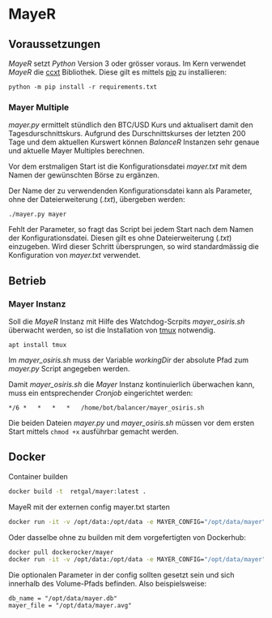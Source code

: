 # MayeR

## Voraussetzungen

*MayeR* setzt *Python* Version 3 oder grösser voraus.
Im Kern verwendet *MayeR* die [ccxt](https://github.com/ccxt/ccxt) Bibliothek. Diese gilt es mittels [pip](https://pypi.org/project/pip/) zu installieren:

`python -m pip install -r requirements.txt`

### Mayer Multiple
*mayer.py* ermittelt stündlich den BTC/USD Kurs und aktualisert damit den Tagesdurschnittskurs.
Aufgrund des Durschnittskurses der letzten 200 Tage und dem aktuellen Kurswert können *BalanceR* Instanzen sehr genaue und aktuelle Mayer Multiples berechnen.

Vor dem erstmaligen Start ist die Konfigurationsdatei *mayer.txt* mit dem Namen der gewünschten Börse zu ergänzen.


Der Name der zu verwendenden Konfigurationsdatei kann als Parameter, ohne der Dateierweiterung (*.txt*), übergeben werden:

`./mayer.py mayer`

Fehlt der Parameter, so fragt das Script bei jedem Start nach dem Namen der Konfigurationsdatei. Diesen gilt es ohne Dateierweiterung (*.txt*) einzugeben. Wird dieser Schritt übersprungen, so wird standardmässig die Konfiguration von *mayer.txt* verwendet.

## Betrieb
### Mayer Instanz
Soll die *MayeR* Instanz mit Hilfe des Watchdog-Scrpits *mayer_osiris.sh* überwacht werden, so ist die Installation von [tmux](https://github.com/tmux/tmux/wiki) notwendig.

`apt install tmux`

Im *mayer_osiris.sh* muss der Variable *workingDir* der absolute Pfad zum *mayer.py* Script angegeben werden.

Damit *mayer_osiris.sh* die *Mayer* Instanz kontinuierlich überwachen kann, muss ein entsprechender *Cronjob* eingerichtet werden:

`*/6 *   *   *   *   /home/bot/balancer/mayer_osiris.sh`

Die beiden Dateien *mayer.py* und *mayer_osiris.sh* müssen vor dem ersten Start mittels `chmod +x` ausführbar gemacht werden.

## Docker

Container builden

```bash
docker build -t  retgal/mayer:latest .
```

MayeR mit der externen config mayer.txt starten

```bash
docker run -it -v /opt/data:/opt/data -e MAYER_CONFIG="/opt/data/mayer" --name mayer retgal/mayer:latest
```

Oder dasselbe ohne zu builden mit dem vorgefertigten von Dockerhub:

```bash
docker pull dockerocker/mayer
docker run -it -v /opt/data:/opt/data -e MAYER_CONFIG="/opt/data/mayer" --name mayer dockerocker/mayer:latest
```

Die optionalen Parameter in der config sollten gesetzt sein und sich innerhalb des Volume-Pfads befinden.
Also beispielsweise:

```
db_name = "/opt/data/mayer.db"
mayer_file = "/opt/data/mayer.avg"
```
